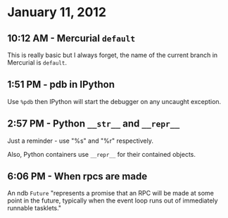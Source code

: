 # January 11, 2012

## 10:12 AM - Mercurial `default`

This is really basic but I always forget, the name of the current branch in
Mercurial is `default`.

## 1:51 PM - pdb in IPython

Use `%pdb` then IPython will start the debugger on any uncaught exception.

## 2:57 PM - Python `__str__` and `__repr__`

Just a reminder - use "%s" and "%r" respectively.

Also, Python containers use `__repr__` for their contained objects.

## 6:06 PM - When rpcs are made

An ndb `Future` "represents a promise that an RPC will be made at some point in
the future, typically when the event loop runs out of immediately runnable
tasklets."

